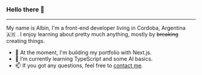 ### Hello there 👋
---

My name is Albin, I'm a front-end developer living in Cordoba, Argentina 🇦🇷 . I enjoy learning about pretty much anything, mostly by ~~breaking~~ creating things.

- 🔭  At the moment, I'm building my portfolio with Next.js.
- 🌱  I’m currently learning TypeScript and some AI basics.
- 📫  If you got any questions, feel free to [contact me](mailto:albin@wotoszyn.com).
